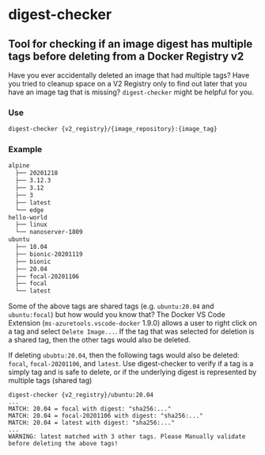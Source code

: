 # digest-checker
Tool for checking if an image digest has multiple tags before deleting from a Docker Registry v2
---
Have you ever accidentally deleted an image that had multiple tags? Have you tried to cleanup space on a V2 Registry only to find out later that you have an image tag that is missing? `digest-checker` might be helpful for you.

### Use
```Bash
digest-checker {v2_registry}/{image_repository}:{image_tag}
```

### Example
```Bash
alpine
  ├── 20201218
  ├── 3.12.3
  ├── 3.12
  ├── 3
  ├── latest
  └── edge
hello-world
  ├── linux
  └── nanoserver-1809
ubuntu
  ├── 18.04
  ├── bionic-20201119
  ├── bionic
  ├── 20.04
  ├── focal-20201106
  ├── focal
  └── latest
```
Some of the above tags are shared tags (e.g. `ubuntu:20.04` and `ubuntu:focal`) but how would you know that? The Docker VS Code Extension (`ms-azuretools.vscode-docker` 1.9.0) allows a user to right click on a tag and select `Delete Image...`. If the tag that was selected for deletion is a shared tag, then the other tags would also be deleted.

If deleting `ububtu:20.04`, then the following tags would also be deleted: `focal`, `focal-20201106`, and `latest`. Use digest-checker to verify if a tag is a simply tag and is safe to delete, or if the underlying digest is represented by multiple tags (shared tag)

```
digest-checker {v2_registry}/ubuntu:20.04
...
MATCH: 20.04 = focal with digest: "sha256:..."
MATCH: 20.04 = focal-20201106 with digest: "sha256:..."
MATCH: 20.04 = latest with digest: "sha256:..."
...
WARNING: latest matched with 3 other tags. Please Manually validate before deleting the above tags!
```
